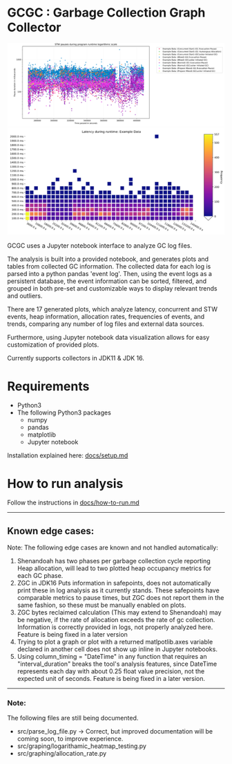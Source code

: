 # GCGC :  Garbage Collection Graph Collector 

<img src="images/stw_pauses_log.jpg" alt="Example scatter plot" />
<img src="images/heatmap.jpg" alt="Example heat map plot" />



GCGC uses a Jupyter notebook interface to analyze GC log files.

The analysis is built into a provided notebook, and generates plots and tables from collected GC information. The collected data for each log is parsed into a python pandas 'event log'. Then, using the event logs as a persistent database, the event information can be sorted, filtered, and grouped in both pre-set and customizable ways to display relevant trends and outliers.
 
There are 17 generated plots, which analyze latency, concurrent and STW events, heap information, allocation rates, frequencies of events, and trends, comparing any number of log files and external data sources. 

Furthermore, using Jupyter notebook data visualization allows for easy customization of provided plots.

Currently supports collectors in JDK11 & JDK 16.
 # Requirements

- Python3 
- The following Python3 packages
    - numpy
    - pandas
    - matplotlib
    - Jupyter notebook 

Installation explained here: [docs/setup.md](./docs/setup.md)



# How to run analysis

Follow the instructions in [docs/how-to-run.md](./docs/how-to-run.md)

--- 

## Known edge cases:

Note: The following edge cases are known and not handled automatically:

1) Shenandoah has two phases per garbage collection cycle reporting Heap allocation, will lead to two plotted heap occupancy metrics for each GC phase.
2) ZGC in JDK16 Puts information in safepoints, does not automatically print these in log analysis as it currently stands. These safepoints have comparable metrics to pause times, but ZGC does not report them in the same fashion, so these must be manually enabled on plots.
3) ZGC bytes reclaimed calculation (This may extend to Shenandoah) may be negative, if the rate of allocation exceeds the rate of gc collection. Information is correctly provided in logs, not properly analyzed here. Feature is being fixed in a later version
4) Trying to plot a graph or plot with a returned matlpotlib.axes variable declared in another cell does not show up inline in Jupyter notebooks.
5) Using column_timing = "DateTime" in any function that requires an "interval_duration" breaks the tool's analysis features, since DateTime represents each day with about 0.25 float value precision, not the expected unit of seconds. Feature is being fixed in a later version.



--- 
### Note:
The following files are still being documented.

- src/parse_log_file.py -> Correct, but improved documentation will be coming soon, to improve experience.
- src/graping/logarithamic_heatmap_testing.py
- src/graphing/allocation_rate.py
